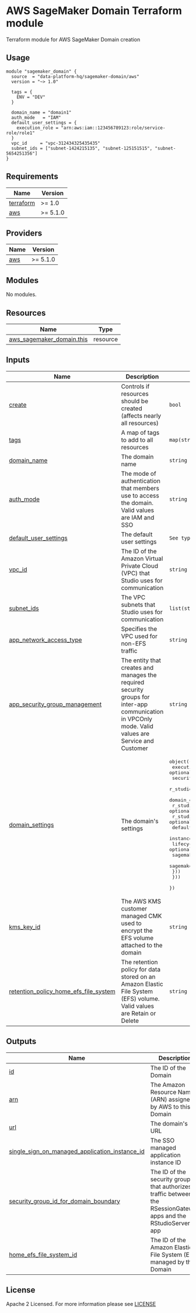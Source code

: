 # AWS SageMaker Domain Terraform module
Terraform module for AWS SageMaker Domain creation

## Usage

```hcl
module "sagemaker_domain" {
  source  = "data-platform-hq/sagemaker-domain/aws"
  version = "~> 1.0"
  
  tags = {
    ENV = "DEV"
  }
  
  domain_name = "domain1"
  auth_mode   = "IAM"
  default_user_settings = {
    execution_role = "arn:aws:iam::123456789123:role/service-role/role1"
  }
  vpc_id     = "vpc-312434325435435"
  subnet_ids = ["subnet-1424215135", "subnet-125151515", "subnet-5654251356"]
}
```

<!-- BEGIN_TF_DOCS -->
## Requirements

| Name                                                                        | Version  |
|-----------------------------------------------------------------------------|----------|
| <a name="requirement_terraform"></a> [terraform](#requirement\_terraform)   | >= 1.0   |
| <a name="requirement_aws"></a> [aws](#requirement\_aws)                     | >= 5.1.0 |

## Providers

| Name                                                | Version  |
|-----------------------------------------------------|----------|
| <a name="provider_aws"></a> [aws](#provider\_aws)   | >= 5.1.0 |

## Modules

No modules.

## Resources

| Name                                                                                                                      | Type     |
|---------------------------------------------------------------------------------------------------------------------------|----------|
| [aws_sagemaker_domain.this](https://registry.terraform.io/providers/hashicorp/aws/latest/docs/resources/sagemaker_domain) | resource |

## Inputs

| Name                                                                                                                                                          | Description                                                                                                                                           | Type                                                                                                                                                                                                                                                                                                                                                                                                                                                                                                                                                                                                                                                                                         | Default                                                     | Required |
|---------------------------------------------------------------------------------------------------------------------------------------------------------------|-------------------------------------------------------------------------------------------------------------------------------------------------------|----------------------------------------------------------------------------------------------------------------------------------------------------------------------------------------------------------------------------------------------------------------------------------------------------------------------------------------------------------------------------------------------------------------------------------------------------------------------------------------------------------------------------------------------------------------------------------------------------------------------------------------------------------------------------------------------|-------------------------------------------------------------|:--------:|
| <a name="input_create"></a> [create](#input\_create)                                                                                                          | Controls if resources should be created (affects nearly all resources)                                                                                | `bool`                                                                                                                                                                                                                                                                                                                                                                                                                                                                                                                                                                                                                                                                                       | `true`                                                      |    no    |
| <a name="input_tags"></a> [tags](#input\_tags)                                                                                                                | A map of tags to add to all resources                                                                                                                 | `map(string)`                                                                                                                                                                                                                                                                                                                                                                                                                                                                                                                                                                                                                                                                                | `{}`                                                        |    no    |
| <a name="input_domain_name"></a> [domain\_name](#input\_domain\_name)                                                                                         | The domain name                                                                                                                                       | `string`                                                                                                                                                                                                                                                                                                                                                                                                                                                                                                                                                                                                                                                                                     | n/a                                                         |   yes    |
| <a name="input_auth_mode"></a> [auth\_mode](#input\_auth\_mode)                                                                                               | The mode of authentication that members use to access the domain. Valid values are IAM and SSO                                                        | `string`                                                                                                                                                                                                                                                                                                                                                                                                                                                                                                                                                                                                                                                                                     | n/a                                                         |   yes    |
| <a name="input_default_user_settings"></a> [default\_user\_settings](#input\_default\_user\_settings)                                                         | The default user settings                                                                                                                             | `See type in variables.tf file`                                                                                                                                                                                                                                                                                                                                                                                                                                                                                                                                                                                                                                                              | n/a                                                         |   yes    |
| <a name="input_vpc_id"></a> [vpc\_id](#input\_vpc\_id)                                                                                                        | The ID of the Amazon Virtual Private Cloud (VPC) that Studio uses for communication                                                                   | `string`                                                                                                                                                                                                                                                                                                                                                                                                                                                                                                                                                                                                                                                                                     | n/a                                                         |   yes    |
| <a name="input_subnet_ids"></a> [subnet\_ids](#input\_subnet\_ids)                                                                                            | The VPC subnets that Studio uses for communication                                                                                                    | `list(string)`                                                                                                                                                                                                                                                                                                                                                                                                                                                                                                                                                                                                                                                                               | n/a                                                         |   yes    |
| <a name="input_app_network_access_type"></a> [app\_network\_access\_type](#input\_app\_network\_access\_type)                                                 | Specifies the VPC used for non-EFS traffic                                                                                                            | `string`                                                                                                                                                                                                                                                                                                                                                                                                                                                                                                                                                                                                                                                                                     | `PublicInternetOnly`                                        |    no    |
| <a name="input_app_security_group_management"></a> [app\_security\_group\_management](#input\_app\_security\_group\_management)                               | The entity that creates and manages the required security groups for inter-app communication in VPCOnly mode. Valid values are Service and Customer   | `string`                                                                                                                                                                                                                                                                                                                                                                                                                                                                                                                                                                                                                                                                                     | `null`                                                      |    no    |
| <a name="input_domain_settings"></a> [domain\_settings](#input\_domain\_settings)                                                                             | The domain's settings                                                                                                                                 | <pre>object({<br/>  execution_role_identity_config = optional(string)<br/>  security_group_ids             = optional(list(string))<br/>  r_studio_server_pro_domain_settings = optional(object({<br/>    domain_execution_role_arn    = string<br/>    r_studio_connect_url         = optional(string)<br/>    r_studio_package_manager_url = optional(string)<br/>    default_resource_spec = optional(object({<br/>      instance_type               = optional(string)<br/>      lifecycle_config_arn        = optional(string)<br/>      sagemaker_image_arn         = optional(string)<br/>      sagemaker_image_version_arn = optional(string)<br/>    }))<br/>    }))<br/>  })</pre> | `null`                                                      |    no    |
| <a name="input_kms_key_id"></a> [kms\_key\_id](#input\_kms\_key\_id)                                                                                          | The AWS KMS customer managed CMK used to encrypt the EFS volume attached to the domain                                                                | `string`                                                                                                                                                                                                                                                                                                                                                                                                                                                                                                                                                                                                                                                                                     | `null`                                                      |    no    |
| <a name="input_retention_policy_home_efs_file_system"></a> [retention\_policy\_home\_efs\_file\_system](#input\_retention\_policy\_home\_efs\_file\_system)   | The retention policy for data stored on an Amazon Elastic File System (EFS) volume. Valid values are Retain or Delete                                 | `string`                                                                                                                                                                                                                                                                                                                                                                                                                                                                                                                                                                                                                                                                                     | `null`                                                      |    no    |

## Outputs

| Name                                                                                                                                                                                       | Description                                                                                                        |
|--------------------------------------------------------------------------------------------------------------------------------------------------------------------------------------------|--------------------------------------------------------------------------------------------------------------------|
| <a name="output_id"></a> [id](#output\_id)                                                                                                                                                 | The ID of the Domain                                                                                               |
| <a name="output_arn"></a> [arn](#output\_arn)                                                                                                                                              | The Amazon Resource Name (ARN) assigned by AWS to this Domain                                                      |
| <a name="output_url"></a> [url](#output\_url)                                                                                                                                              | The domain's URL                                                                                                   |
| <a name="output_single_sign_on_managed_application_instance_id"></a> [single\_sign\_on\_managed\_application\_instance\_id](#output\_single\_sign\_on\_managed\_application\_instance\_id) | The SSO managed application instance ID                                                                            |
| <a name="output_security_group_id_for_domain_boundary"></a> [security\_group\_id\_for\_domain\_boundary](#output\_security\_group\_id\_for\_domain\_boundary)                              | The ID of the security group that authorizes traffic between the RSessionGateway apps and the RStudioServerPro app |
| <a name="output_home_efs_file_system_id"></a> [home\_efs\_file\_system\_id](#output\_home\_efs\_file\_system\_id)                                                                          | The ID of the Amazon Elastic File System (EFS) managed by this Domain                                              |
<!-- END_TF_DOCS -->

## License

Apache 2 Licensed. For more information please see [LICENSE](https://github.com/data-platform-hq/terraform-azurerm-linux-web-app/tree/main/LICENSE)

